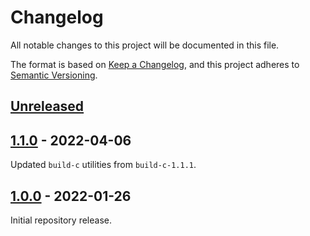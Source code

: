 # Changelog
All notable changes to this project will be documented in this file.

The format is based on [Keep a Changelog](https://keepachangelog.com/en/1.0.0/),
and this project adheres to [Semantic Versioning](https://semver.org/spec/v2.0.0.html).

## [Unreleased]

## [1.1.0] - 2022-04-06
Updated `build-c` utilities from `build-c-1.1.1`.

## [1.0.0] - 2022-01-26
Initial repository release.

[Unreleased]: https://github.com/adequatesystems/extended-c/compare/extended-c-1.1.0...HEAD
[1.1.0]: https://github.com/adequatesystems/extended-c/compare/extended-c-1.0.0...extended-c-1.1.0
[1.0.0]: https://github.com/adequatesystems/extended-c/releases/tag/extended-c-1.0.0
